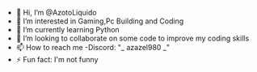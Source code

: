 - 👋 Hi, I’m @AzotoLiquido
- 👀 I’m interested in Gaming,Pc Building and Coding
- 🌱 I’m currently learning Python
- 💞️ I’m looking to collaborate on some code to improve my coding skills
- 📫 How to reach me -Discord: "_ azazel980 _" 
- ⚡ Fun fact: I'm not funny

<!---
AzotoLiquido/AzotoLiquido is a ✨ special ✨ repository because its `README.md` (this file) appears on your GitHub profile.
You can click the Preview link to take a look at your changes.
--->
